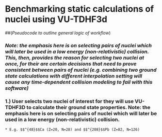 # **Benchmarking static calculations of nuclei using VU-TDHF3d**

##(_Pseudocode to outline general logic of workflow_)

### _Note: the emphasis here is on selecting pairs of nuclei which will later be used in a low energy (non-relativistic) collision.  This, then, provides the reason for selecting two nuclei at once, for their are certain decisions that need to prove consistent between pairs of nuclei (e.g. combining two ground state calculations with different interpolation setting will cause any time-dependent collision modeling to fail with this software)_

### 1.) User selects two nuclei of interest for they will use VU-TDHF3D to calculate their ground state properties.  Note: the emphasis here is on selecting pairs of nuclei which will later be used in a low energy (non-relativistic) collision. 
    * E.g. $$^{48}$$Ca (Z=20, N=28) and $$^{208}$$Pb (Z=82, N=126)